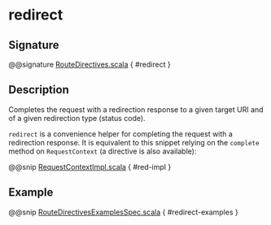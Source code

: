 # redirect

## Signature

@@signature [RouteDirectives.scala](../../../../../../../../../akka-http/src/main/scala/akka/http/scaladsl/server/directives/RouteDirectives.scala) { #redirect }

## Description

Completes the request with a redirection response to a given target URI and of a given redirection type (status code).

`redirect` is a convenience helper for completing the request with a redirection response.
It is equivalent to this snippet relying on the `complete` method on `RequestContext` (a directive is also available):

@@snip [RequestContextImpl.scala](../../../../../../../../../akka-http/src/main/scala/akka/http/scaladsl/server/RequestContextImpl.scala) { #red-impl }

## Example

@@snip [RouteDirectivesExamplesSpec.scala](../../../../../../../test/scala/docs/http/scaladsl/server/directives/RouteDirectivesExamplesSpec.scala) { #redirect-examples }